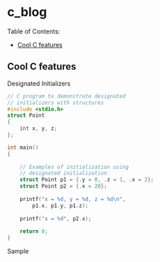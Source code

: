 # c_blog

Table of Contents:
- [Cool C features](#cool-c-features)

## Cool C features

Designated Initializers

```C
// C program to demonstrate designated
// initializers with structures
#include <stdio.h>
struct Point
{
	int x, y, z;
};

int main()
{
	
	// Examples of initialization using
	// designated initialization
	struct Point p1 = {.y = 0, .z = 1, .x = 2};
	struct Point p2 = {.x = 20};
	
	printf("x = %d, y = %d, z = %d\n",
		p1.x, p1.y, p1.z);
		
	printf("x = %d", p2.x);
	
	return 0;
}

```

Sample
